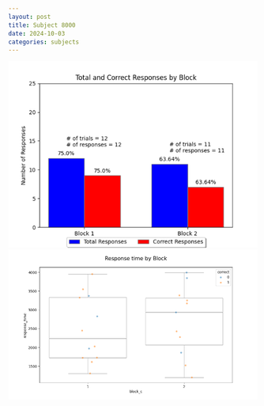 ```yaml
---
layout: post
title: Subject 8000
date: 2024-10-03
categories: subjects
---
```


![](data/8000/run-2/8000_ATS_responses.png)
![](data/8000/run-2/8000_ATS_rt.png)
